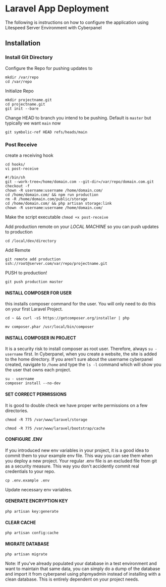 # Laravel App Deployment
The following is instructions on how to configure the application using Litespeed Server Environment with Cyberpanel

## Installation

### Install Git Directory

Configure the Repo for pushing updates to

```
mkdir /var/repo
cd /var/repo
```

Initialize Repo

```
mkdir projectname.git
cd projectname.git
git init --bare
```

Change HEAD to branch you intend to be pushing. Default is `master` but typically we want `main` now

`git symbolic-ref HEAD refs/heads/main`


### Post Receive

create a receiving hook
```
cd hooks/
vi post-receive
```

```
#!/bin/sh
git --work-tree=/home/domain.com --git-dir=/var/repo/domain.com.git checkout -f
chown -R username:username /home/domain.com/
cd /home/domain.com/ && npm run production
rm -R /home/domain.com/public/storage
cd /home/domain.com/ && php artisan storage:link
chown -R username:username /home/domain.com/
```

Make the script executable
`chmod +x post-receive`



Add production remote on your *LOCAL MACHINE* so you can push updates to production

`cd /local/dev/directory`

Add Remote

`git remote add production ssh://root@server.com/var/repo/projectname.git`


PUSH to production!

`git push production master`


#### INSTALL COMPOSER FOR USER

this installs composer command for the user. You will only need to do this on your first Laravel Project.

`cd ~ &&
curl -sS https://getcomposer.org/installer | php`

`mv composer.phar /usr/local/bin/composer`



#### INSTALL COMPOSER IN PROJECT

It is a security risk to install composer as root user. Therefore, always `su - username` first. In Cyberpanel, when you create a website, the site is added to the home directory. If you aren't sure about the username cyberpanel created, navigate to `/home` and type the `ls -l` command which will show you the user that owns each project.

```
su - username
composer install --no-dev
```

#### SET CORRECT PERMISSIONS

It is good to double check we have proper write permissions on a few directories.

`chmod -R 775 /var/www/laravel/storage`

`chmod -R 775 /var/www/laravel/bootstrap/cache`

#### CONFIGURE .ENV

If you introduced new env variables in your project, it is a good idea to commit them to your example env file. This way you can see them when you deploy a new project. Your regular .env file is an excluded file from git as a security measure. This way you don't accidently commit real credentials to your repo.

`cp .env.example .env`

Update necessary env variables.


#### GENERATE ENCRYPTION KEY

`php artisan key:generate`

#### CLEAR CACHE

`php artisan config:cache`

#### MIGRATE DATABASE

`php artisan migrate`

Note: If you've already populated your database in a test environment and want to maintain that same data, you can simply do a dump of the database and import it from cyberpanel using phpmyadmin instead of installing with a clean database. This is entirely dependent on your project needs.
